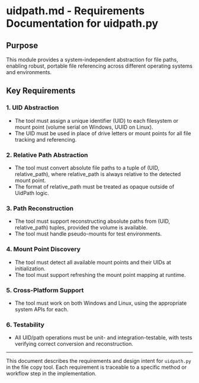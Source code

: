 # uidpath.md - Requirements Documentation for uidpath.py

## Purpose
This module provides a system-independent abstraction for file paths, enabling robust, portable file referencing across different operating systems and environments.

## Key Requirements

### 1. UID Abstraction
- The tool must assign a unique identifier (UID) to each filesystem or mount point (volume serial on Windows, UUID on Linux).
- The UID must be used in place of drive letters or mount points for all file tracking and referencing.

### 2. Relative Path Abstraction
- The tool must convert absolute file paths to a tuple of (UID, relative_path), where relative_path is always relative to the detected mount point.
- The format of relative_path must be treated as opaque outside of UidPath logic.

### 3. Path Reconstruction
- The tool must support reconstructing absolute paths from (UID, relative_path) tuples, provided the volume is available.
- The tool must handle pseudo-mounts for test environments.

### 4. Mount Point Discovery
- The tool must detect all available mount points and their UIDs at initialization.
- The tool must support refreshing the mount point mapping at runtime.

### 5. Cross-Platform Support
- The tool must work on both Windows and Linux, using the appropriate system APIs for each.

### 6. Testability
- All UID/path operations must be unit- and integration-testable, with tests verifying correct conversion and reconstruction.

---

This document describes the requirements and design intent for `uidpath.py` in the file copy tool. Each requirement is traceable to a specific method or workflow step in the implementation.
